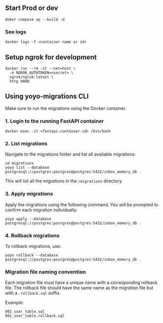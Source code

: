 ## Start Prod or dev
```
doker compose up --build -d
```
### See logs
```
docker logs -f <container name or id>
```

## Setup ngrok for development

```
docker run --rm -it --net=host \
  -e NGROK_AUTHTOKEN=<secret> \
  ngrok/ngrok:latest \
  http 9000
```

## Using yoyo-migrations CLI

Make sure to run the migrations using the Docker container.

### 1. Login to the running FastAPI container

```
docker exec -it <fastapi-container-id> /bin/bash
```

### 2. List migrations

Navigate to the migrations folder and list all available migrations:

```
cd migrations
yoyo list --database postgresql://postgres:postgres@postgres:5432/inbox_memory_db .
```

This will list all the migrations in the `/migrations` directory.

### 3. Apply migrations

Apply the migrations using the following command. You will be prompted to confirm each migration individually:

```
yoyo apply --database postgresql://postgres:postgres@postgres:5432/inbox_memory_db .
```

### 4. Rollback migrations

To rollback migrations, use:

```
yoyo rollback --database postgresql://postgres:postgres@postgres:5432/inbox_memory_db .
```

### Migration file naming convention

Each migration file must have a unique name with a corresponding rollback file. The rollback file should have the same name as the migration file but with a `.rollback.sql` suffix.

Example:
```
001_user_table.sql
001_user_table.rollback.sql
```
